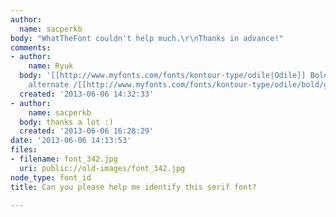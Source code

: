```yaml
---
author:
  name: sacperkb
body: "WhatTheFont couldn't help much.\r\nThanks in advance!"
comments:
- author:
    name: Ryuk
  body: '[[http://www.myfonts.com/fonts/kontour-type/odile|Odile]] Bold using the
    alternate /[[http://www.myfonts.com/fonts/kontour-type/odile/bold/glyphs.html#glyphs/576830/656|a]]'
  created: '2013-06-06 14:32:33'
- author:
    name: sacperkb
  body: thanks a lot :)
  created: '2013-06-06 16:28:29'
date: '2013-06-06 14:13:53'
files:
- filename: font_342.jpg
  uri: public://old-images/font_342.jpg
node_type: font_id
title: Can you please help me identify this serif font?

---
```

